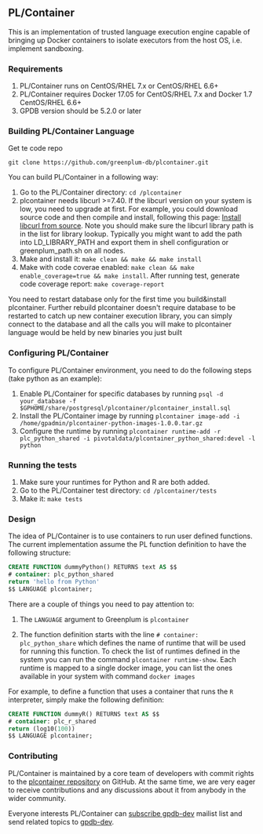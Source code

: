 ## PL/Container

This is an implementation of trusted language execution engine capable of
bringing up Docker containers to isolate executors from the host OS, i.e.
implement sandboxing.

### Requirements

1. PL/Container runs on CentOS/RHEL 7.x or CentOS/RHEL 6.6+
1. PL/Container requires Docker 17.05 for CentOS/RHEL 7.x and Docker 1.7 CentOS/RHEL 6.6+
1. GPDB version should be 5.2.0 or later

### Building PL/Container Language

Get te code repo
```shell
git clone https://github.com/greenplum-db/plcontainer.git
```

You can build PL/Container in a following way:

1. Go to the PL/Container directory: `cd /plcontainer`
1. plcontainer needs libcurl >=7.40. If the libcurl version on your system is low, you need to upgrade at first. For example, you could download source code and then compile and install, following this page: [Install libcurl from source](https://curl.haxx.se/docs/install.html). Note you should make sure the libcurl library path is in the list for library lookup. Typically you might want to add the path into LD_LIBRARY_PATH and export them in shell configuration or greenplum_path.sh on all nodes.
1. Make and install it: `make clean && make && make install`
1. Make with code coverae enabled: `make clean && make enable_coverage=true && make install`. After running test, generate code coverage report: `make coverage-report`

You need to restart database only for the first time you build&install plcontainer. Further rebuild plcontainer doesn't require database to be restarted to catch up new container execution library, you can simply connect to the database and all the calls you will make to plcontainer language would be held by new binaries you just built


### Configuring PL/Container

To configure PL/Container environment, you need to do the following steps (take python as an example):
1. Enable PL/Container for specific databases by running 
   `psql -d your_database -f $GPHOME/share/postgresql/plcontainer/plcontainer_install.sql`
1. Install the PL/Container image by running 
   `plcontainer image-add -i /home/gpadmin/plcontainer-python-images-1.0.0.tar.gz`
1. Configure the runtime by running
   `plcontainer runtime-add -r plc_python_shared -i pivotaldata/plcontainer_python_shared:devel -l python`

### Running the tests

1. Make sure your runtimes for Python and R are both added.
1. Go to the PL/Container test directory: `cd /plcontainer/tests`
1. Make it: `make tests`

### Design

The idea of PL/Container is to use containers to run user defined functions. The current implementation assume the PL function definition to have the following structure:

```sql
CREATE FUNCTION dummyPython() RETURNS text AS $$
# container: plc_python_shared
return 'hello from Python'
$$ LANGUAGE plcontainer;
```

There are a couple of things you need to pay attention to:

1. The `LANGUAGE` argument to Greenplum is `plcontainer`

1. The function definition starts with the line `# container: plc_python_share` which defines the name of runtime that will be used for running this function. To check the list of runtimes defined in the system you can run the command `plcontainer runtime-show`. Each runtime is mapped to a single docker image, you can list the ones available in your system with command `docker images`


For example, to define a function that uses a container that runs the `R`
interpreter, simply make the following definition:
```sql
CREATE FUNCTION dummyR() RETURNS text AS $$
# container: plc_r_shared
return (log10(100))
$$ LANGUAGE plcontainer;
```


### Contributing
PL/Container is maintained by a core team of developers with commit rights to the [plcontainer repository](https://github.com/greenplum-db/plcontainer) on GitHub. At the same time, we are very eager to receive contributions and any discussions about it from anybody in the wider community.

Everyone interests PL/Container can [subscribe gpdb-dev](mailto:gpdb-dev+subscribe@greenplum.org) mailist list and send related topics to [gpdb-dev](mailto:gpdb-dev@greenplum.org).
